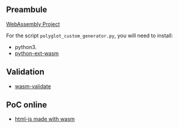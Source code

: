 ## Preambule

[WebAssembly Project](https://webassembly.org)

For the script `polyglot_custom_generator.py`, you will need to install:

* python3.
* [python-ext-wasm](https://github.com/wasmerio/python-ext-wasm)

## Validation

* [wasm-validate](https://webassembly.github.io/wabt/doc/wasm-validate.1.html)

## PoC online

* [html-js made with wasm](http://joomla.sejalivre.org/index3.html)
